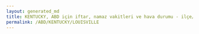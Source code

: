 ```yaml
---
layout: generated_md
title: KENTUCKY, ABD için iftar, namaz vakitleri ve hava durumu - ilçe/eyalet seç
permalink: /ABD/KENTUCKY/LOUISVILLE
---
```


<script type="text/javascript">
  var country = ABD;
  var city = KENTUCKY;
  var state = LOUISVILLE;
  var lat = 72;
  var lon = 21;
</script>

